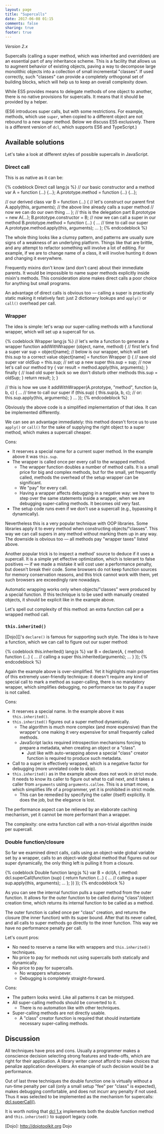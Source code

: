 ```yaml
---
layout: page
title: "Supercalls"
date: 2017-06-08 01:15
comments: false
sharing: true
footer: true
---
```


*Version 2.x*

Supercalls (calling a super method, which was inherited and overridden) are an essential part of any inheritance scheme. This is a facility that allows us to augment behavior of existing objects, paving a way to decompose large monolithic objects into a collection of small incremental "classes". If used correctly, such "classes" can provide a completely orthogonal set of building blocks, which will help us to keep an overall complexity down.

While ES5 provides means to delegate methods of one object to another, there is no native provisions for supercalls. It means that it should be provided by a helper.

(ES6 introduces super calls, but with some restrictions. For example, methods, which use `super`, when copied to a different object are not rebound to a new super method. Below we discuss ES5 exclusively. There is a different version of `dcl`, which supports ES6 and TypeScript.)

## Available solutions

Let's take a look at different styles of possible supercalls in JavaScript.

### Direct call

This is as native as it can be:

{% codeblock Direct call lang:js %}
// our basic constructor and a method
var A = function (...) {...};
A.prototype.method = function (...) {...};

// our derived class
var B = function (...) {
  // let's construct our parent first
  A.apply(this, arguments);
  // the above line already calls a super method
  // now we can do our own thing
  ...
};
// this is the delegation part
B.prototype = new A(...);
B.prototype.constructor = B;
// now we can call a super in our method
B.prototype.method = function (...) {
  ...
  // time to call our super
  A.prototype.method.apply(this, arguments);
  ...
};
{% endcodeblock %}

The whole thing looks like a clumsy pattern, and patterns are usually sure signs of a weakness of an underlying platform. Things like that are brittle, and any attempt to refactor something will involve a lot of editing. For example, if we are to change name of a class, it will involve hunting it down and changing it everywhere.

Frequently mixins don't know (and don't care) about their immediate parents. It would be impossible to name super methods explicitly inside mixin's methods. This consideration alone makes direct calls a poor choice for anything but small programs.

An advantage of direct calls is obvious too &mdash; calling a super is practically static making it relatively fast: just 2 dictionary lookups and `apply()` or `call()` overhead per call.

### Wrapper

The idea is simple: let's wrap our super-calling methods with a functional wrapper, which will set up a supercall for us.

{% codeblock Wrapper lang:js %}
// let's write a function to generate a wrapper
function addWithWrapper (object, name, method) {
  // first let's find a super
  var sup = object[name];
  // below is our wrapper, which will set this.sup to a correct value
  object[name] = function Wrapper () {
    // save old super
    var oldSup = this.sup;
    // set up a new super
    this.sup = sup;
    // now let's call our method
    try {
        var result = method.apply(this, arguments);
    } finally {
        // load old super back so we don't disturb other methods
        this.sup = oldSup;
    }
    return result;
  };
}

// this is how we use it
addWithWrapper(A.prototype, "method", function (a, b, c) {
  ...
  // time to call our super
  if (this.sup) {
    this.sup(a, b, c);
    // or: this.sup.apply(this, arguments);
  }
  ...
});
{% endcodeblock %}

Obviously the above code is a simplified implementation of that idea. It can be implemented differently.

We can see an advantage immediately: this method doesn't force us to use `apply()` or `call()` for the sake of supplying the right object to a super method, which makes a supercall cheaper.

Cons:

* It reserves a special name for a current super method. In the example above it was `this.sup`.
* The wrapper is called once per every call to the wrapped method.
  * The wrapper function doubles a number of method calls. It is a small price for big and complex methods, but for the small, yet frequently called, methods the overhead of the setup wrapper can be significant.
  * We "pay" for every call.
  * Having a wrapper affects debugging in a negative way: we have to step over the same statements inside a wrapper, when we are debugging super-calling methods. It becomes old very fast.
* The setup code runs even if we don't use a supercall (e.g., bypassing it dynamically).

Nevertheless this is a very popular technique with OOP libraries. Some libraries apply it to every method when constructing objects/"classes". This way we can call supers in any method without marking them up in any way. The downside is obvious too &mdash; all methods pay "wrapper taxes" listed above.

Another popular trick is to inspect a method' source to deduce if it uses a supercall. It is a simple yet effective optimization, which is tolerant to false positives &mdash; if we made a mistake it will cost user a performance penalty, but doesn't break their code. Some browsers do not keep function sources for memory conservation reasons, and this trick cannot work with them, yet such browsers are exceedingly rare nowadays.

Automatic wrapping works only when objects/"classes" were produced by a special function. If this technique is to be used with manually created objects, it should be explicit like in the example above.

Let's spell out complexity of this method: an extra function call per a wrapped method call.

### `this.inherited()`

[Dojo][]'s `declare()` is famous for supporting such style. The idea is to have a function, which we can call to figure out our super method:

{% codeblock this.inherited() lang:js %}
var B = declare(A, {
  method: function (...) {
    ...
    // calling a super
    this.inherited(arguments);
    ...
  }
});
{% endcodeblock %}

Again the example above is over-simplified. Yet it highlights main properties of this extremely user-friendly technique: it doesn't require any kind of special call to mark a method as super-calling, there is no mandatory wrapper, which simplifies debugging, no performance tax to pay if a super is not called.

Cons:

* It reserves a special name. In the example above it was `this.inherited()`.
* `this.inherited()` figures out a super method dynamically.
  * The algorithm is much more complex (and more expensive) than the wrapper's one making it very expensive for small frequently called methods.
  * JavaScript lacks required introspection mechanisms forcing to prepare a metadata, when creating an object or a "class".
    * Just like with auto-wrapping above a special "class" creator function is required to produce such metadata.
* Call to a super is effectively wrapped, which is a negative factor for debugging (more unrelated code to skip).
* `this.inherited()` as in the example above does not work in strict mode. It needs to know its caller to figure out what to call next, and it takes a caller from `arguments` using `arguments.callee`. This is a smart move, which simplifies life of a programmer, yet it is prohibited in strict mode.
  * This can be remedied by specifying the caller (itself) explicitly. It does the job, but the elegance is lost.

The performance aspect can be relieved by an elaborate caching mechanism, yet it cannot be more performant than a wrapper.

The complexity: one extra function call with a non-trivial algorithm inside per supercall.

### Double function/closure

So far we examined direct calls, calls using an object-wide global variable set by a wrapper, calls to an object-wide global method that figures out our super dynamically, the only thing left is pulling it from a closure.

{% codeblock Double function lang:js %}
var B = dcl(A, {
  method: dcl.superCall(function (sup) {
    return function (...) {
      ...
      // calling a super
      sup.apply(this, arguments);
      ...
    };
  })
});
{% endcodeblock %}

As you can see the internal function pulls a super method from the outer function. It allows for the outer function to be called during "class"/object creation time, which returns its internal function to be called as a method.

The outer function is called once per "class" creation, and returns the closure (the inner function) with its super bound. After that its never called, and all calls to super methods go directly to the inner function. This way we have no performance penalty per call.

Let's count pros:

* No need to reserve a name like with wrappers and `this.inherited()` techniques.
* No price to pay for methods not using supercalls both statically and dynamically.
* No price to pay for supercalls.
  * No wrappers whatsoever.
  * Debugging is completely straight-forward.

Cons:

* The pattern looks weird. Like all patterns it can be mistyped.
* All super-calling methods should be converted to it.
  * There is no automation like with other techniques.
* Super-calling methods are not directly usable.
  * A "class" creator function is required that should instantiate necessary super-calling methods.

## Discussion

All techniques have pros and cons. Usually a programmer makes a conscience decision selecting strong features and trade-offs, which are right for their application. A library writer cannot afford to make choices that penalize application developers. An example of such decision would be a performance.

Out of last three techniques the double function one is virtually without a run-time penalty per call (only a small setup "fee" per "class" is expected), makes debugging comfortable, and does not incurr any penalty if not used. Thus it was selected to be implemented as the mechanism for supercalls: [dcl.superCall()](/2.x/docs/dcl_js/supercall/).

It is worth noting that [dcl 1.x](/1.x/docs/) implements both the double function method and `this.inherited()` to support legacy code.

[Dojo]:  http://dojotoolkit.org  Dojo
